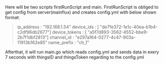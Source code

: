 Here will be two scripts firstRunScript and main. FirstRunScript is obliged to get config from server(mainflux)
and creates config.yml with below shown format:

> ip_address : "192.168.1.54" 
> device_ids : [ "de7fe372-1e1c-40ea-b1b4-c2df96db2677"] 
> device_tokens :  [ "a5f7d893-3562-4552-bbe9-2b7f1dbf2813"]
> channel_id : "e297a164-0277-4c47-903a-11913b162e85" 
> name_prefix :   "ch_1" 

Afterthat, it will run main.go which reads config.yml and sends data in exery 7 seconds with thingsID and thingsToken 
regarding to the config.yml

